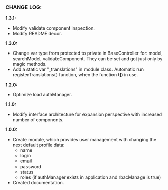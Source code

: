 ### CHANGE LOG:

**1.3.1:**
- Modify validate component inspection.
- Modify README decor.

**1.3.0:**
- Change var type from protected to private in BaseController for: model, searchModel, 
validateComponent. They can be set and got just only by magic methods.
- Add a static var "_translations" in module class. Automatic run registerTranslations() function,
 when the function **t()** in use.

**1.2.0:**
- Optimize load authManager.

**1.1.0:**
- Modify interface architecture for expansion perspective with increased number of components.

**1.0.0:**
- Create module, which provides user management with changing the next default profile data:
    - name
    - login
    - email
    - password
    - status
    - roles (if authManager exists in application and rbacManage is true)
- Created documentation.
